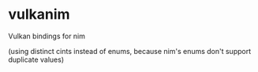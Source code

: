 # vulkanim
Vulkan bindings for nim

(using distinct cints instead of enums, because nim's enums don't support duplicate values)
